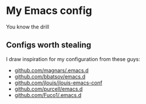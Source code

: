 # My Emacs config

You know the drill

## Configs worth stealing

I draw inspiration for my configuration from these guys:

- [github.com/magnars/.emacs.d](https://github.com/magnars/.emacs.d)
- [github.com/bbatsov/emacs.d](https://github.com/bbatsov/emacs.d)
- [github.com/jlouis/jlouis-emacs-conf](https://github.com/jlouis/jlouis-emacs-conf)
- [github.com/purcell/emacs.d](https://github.com/purcell/emacs.d)
- [github.com/Fuco1/.emacs.d](https://github.com/Fuco1/.emacs.d)
